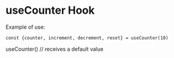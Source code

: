 # useCounter Hook

Example of use:

```
const {counter, increment, decrement, reset} = useCounter(10)
```

useCounter() // receives a default value
